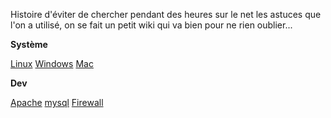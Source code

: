 Histoire d'éviter de chercher pendant des heures sur le net les astuces que l'on a utilisé, on se fait un petit wiki qui va bien pour ne rien oublier...

**Système**

[Linux](https://brain.newprojects.ovh/linux) 
[Windows](https://brain.newprojects.ovh/edit/windows) 
[Mac](https://brain.newprojects.ovh/edit/mac) 

**Dev**

[Apache](https://brain.newprojects.ovh/installation-serveur#configurer-apache)
[mysql](https://brain.newprojects.ovh/installation-serveur#configurer-mysql)
[Firewall](https://brain.newprojects.ovh/installation-serveur#configuer-le-par-feu)